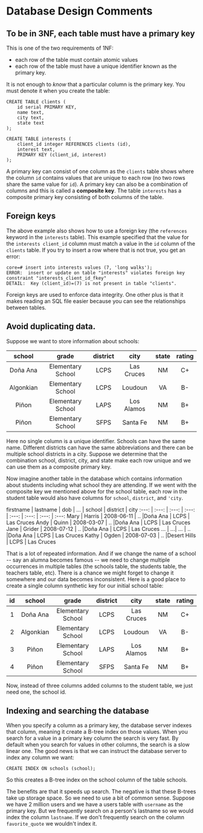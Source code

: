 # Database Design Comments

## To be in 3NF, each table must have a primary key
This is one of the two requirements of 1NF:

* each row of the table must contain atomic values
* each row of the table must have a unique identifier known as the primary key.

It is not enough to *know* that a particular column is the primary key. You must denote it when you create the table:


	CREATE TABLE clients (
   	    id serial PRIMARY KEY,
   	    name text,
        city text,
        state text
    );

    CREATE TABLE interests (
        client_id integer REFERENCES clients (id),
        interest text,
        PRIMARY KEY (client_id, interest)
    );
    
A primary key can consist of one column as the `clients` table shows where the column `id` contains values that are unique to each row (no two rows share the same value for `id`).  A primary key  can also be a combination of columns and this is called a **composite key**. The table `interests` has a composite primary key consisting of both columns of the table.

## Foreign keys
The above example also shows how to use a foreign key (the `references` keyword in the `interests` table). This example specified that the value for the `interests client_id` column must match a value in the `id` column of the `clients` table. If you try to insert a row where that is not true, you get an error:

	core=# insert into interests values (7, 'long walks');
	ERROR:  insert or update on table "interests" violates foreign key constraint "interests_client_id_fkey"
	DETAIL:  Key (client_id)=(7) is not present in table "clients".
	
Foreign keys are used to enforce data integrity. One other plus is that it makes reading an SQL file easier because you can see the relationships between tables.

## Avoid duplicating data.

Suppose we want to store information about schools:

school | grade | district | city | state | rating
:---: |  :---: |  :---: |  :---: |  :---: |  :---: 
Doña Ana  | Elementary  School | LCPS | Las Cruces | NM | C+
Algonkian | Elementary School |LCPS | Loudoun  | VA | B-
Piñon | Elementary School| LAPS| Los Alamos |NM | B+
Piñon | Elementary School| SFPS| Santa Fe  |NM | B+	

Here no single column is a unique identifier. Schools can have the same name. Different districts can have the same abbreviations and there can be multiple school districts in a city. Suppose we determine that the combination school, district, city, and state make each row unique and we can use them as a composite primary key.

Now imagine another table in the database which contains information about students including what school they are attending. If we went with the composite key we mentioned above for the school table, each row in the student table would also have columns for `school`, `district`, and `'city`.


 

firstname | lastname | dob |  ... | school | district | city 
:---: |  :---: | :---: |  :---: |  :---: |  :---: |  :---: |  :---: 
Mary | Harris | 2008-06-11 | .. |Doña Ana   | LCPS | Las Cruces
Andy | Quinn | 2008-03-07 | .. |Doña Ana   | LCPS | Las Cruces
Jane | Grider | 2008-07-12 | .. |Doña Ana   | LCPS | Las Cruces
... | ...| ... | .. |Doña Ana   | LCPS | Las Cruces
Kathy | Ogden | 2008-07-03 | .. |Desert Hills  | LCPS | Las Cruces

That is a lot of repeated information. And if we change the name of a school -- say an alumna becomes famous -- we need to change multiple occurrences in multiple tables (the schools table, the students table, the teachers table, etc). There is a chance we might forget to change it somewhere and our data becomes inconsistent. Here is a good place to create a single column synthetic key for our initial school table:

id | school | grade | district | city | state | rating
:---: |:---: |  :---: |  :---: |  :---: |  :---: |  :---: 
1 | Doña Ana  | Elementary  School | LCPS | Las Cruces | NM | C+
2 | Algonkian | Elementary School |LCPS | Loudoun  | VA | B-
3 | Piñon | Elementary School| LAPS| Los Alamos |NM | B+
4 | Piñon | Elementary School| SFPS| Santa Fe  |NM | B+
Now, instead of three columns added columns to the student table, we just need one, the school id.


## Indexing and searching the database

When you specify a column as a primary key, the database server indexes that column, meaning it create a B-tree index on those values. When you search for a value in a primary key column the search is very fast. By default when you search for values in other columns, the search is a slow linear one. The good news is that we can instruct the database server to index any column we want:

	CREATE INDEX ON schools (school);
	
So this creates a B-tree index on the school column of the table schools.

The benefits are that it speeds up search. The negative is that these B-trees take up storage space. So we need to use a bit of common sense. Suppose we have 2 million users and we have a users table with `username` as the primary key. But we frequently search on a person's lastname so we would index the column `lastname`.  If we don't frequently search on the column `favorite_quote` we wouldn't index it.